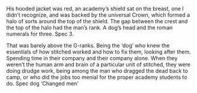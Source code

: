 His hooded jacket was red, an academy’s shield sat on the breast, one I didn’t recognize, and was backed by the universal Crown, which formed a halo of sorts around the top of the shield.
 The gap between the crest and the top of the halo had the man’s rank.
 A dog’s head and the roman numerals for three.
 Spec 3.

That was barely above the G-ranks.
Being the ‘dog’ who knew the essentials of how stitched worked and how to fix them, looking after them.
 Spending time in their company and their company alone.
 When they weren’t the human arm and brain of a particular unit of stitched, they were doing drudge work, being among the man who dragged the dead back to camp, or who did the jobs too menial for the proper academy students to do.
 Spec dog
 ‘Changed men’